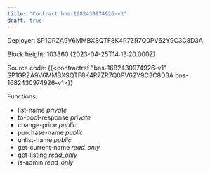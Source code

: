 ```yaml
---
title: "Contract bns-1682430974926-v1"
draft: true
---
```

Deployer: SP1GRZA9V6MMBXSQTF8K4R7ZR7Q0PV62Y9C3C8D3A


 



Block height: 103360 (2023-04-25T14:13:20.000Z)

Source code: {{<contractref "bns-1682430974926-v1" SP1GRZA9V6MMBXSQTF8K4R7ZR7Q0PV62Y9C3C8D3A bns-1682430974926-v1>}}

Functions:

* list-name _private_
* to-bool-response _private_
* change-price _public_
* purchase-name _public_
* unlist-name _public_
* get-current-name _read_only_
* get-listing _read_only_
* is-admin _read_only_
